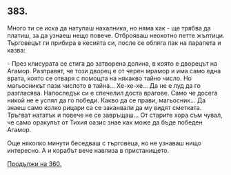 ## 383.

Много ти се иска да натупаш нахалника, но няма как - ще трябва да
платиш, за да узнаеш нещо повече. Отброяваш неохотно петте
жълтици. Търговецът ги прибира в кесията си, после се обляга пак на
парапета и казва:

\- През клисурата се стига до затворена долина, в която е дворецът
на Агамор. Разправят, че този дворец е от черен мрамор и има само
една врата, която се отваря с помощта на някакво тайно число. Но
магьосникът пази числото в тайна... Хе-хе-хе... Да не е луд да го
разгласява. Напоследък си е спечелил доста врагове. Само че досега
никой не е успял да го победи. Какво да се прави, магьосник... Да
знаеш само колко рицари са се заканвали да му видят сметката.
Тръгват нататък и повече не се завръщаш... От старите хора съм
чувал, че само оракулът от Тихия оазис знае как може да бъде
победен Агамор.

Още няколко минути беседваш с търговеца, но не узнаваш нищо
интересно. А и корабът вече навлиза в пристанището.

[Продължи на 360.](./360)
